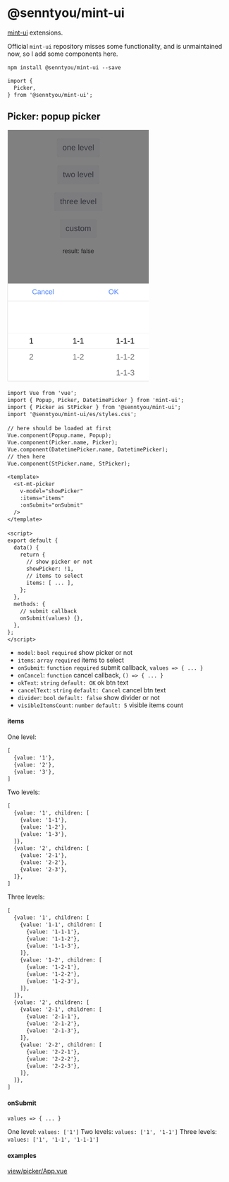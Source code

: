 # @senntyou/mint-ui

[mint-ui](https://github.com/ElemeFE/mint-ui) extensions.

Official `mint-ui` repository misses some functionality, and is unmaintained now, so I add some components here.

```
npm install @senntyou/mint-ui --save
```

```
import {
  Picker,
} from '@senntyou/mint-ui';
```

## Picker: popup picker

![](./preview/picker.png)

```
import Vue from 'vue';
import { Popup, Picker, DatetimePicker } from 'mint-ui';
import { Picker as StPicker } from '@senntyou/mint-ui';
import '@senntyou/mint-ui/es/styles.css';

// here should be loaded at first
Vue.component(Popup.name, Popup);
Vue.component(Picker.name, Picker);
Vue.component(DatetimePicker.name, DatetimePicker);
// then here
Vue.component(StPicker.name, StPicker);
```

```
<template>
  <st-mt-picker
    v-model="showPicker"
    :items="items"
    :onSubmit="onSubmit"
  />
</template>

<script>
export default {
  data() {
    return {
      // show picker or not
      showPicker: !1,
      // items to select
      items: [ ... ],
    };
  },
  methods: {
    // submit callback
    onSubmit(values) {},
  },
};
</script>
```

- `model`: `bool` `required` show picker or not
- `items`: `array` `required` items to select
- `onSubmit`: `function` `required` submit callback, `values => { ... }`
- `onCancel`: `function` cancel callback, `() => { ... }`
- `okText`: `string` `default: OK` ok btn text
- `cancelText`: `string` `default: Cancel` cancel btn text
- `divider`: `bool` `default: false` show divider or not
- `visibleItemsCount`: `number` `default: 5` visible items count

#### items

One level:

```
[
  {value: '1'},
  {value: '2'},
  {value: '3'},
]
```

Two levels:

```
[
  {value: '1', children: [
    {value: '1-1'},
    {value: '1-2'},
    {value: '1-3'},
  ]},
  {value: '2', children: [
    {value: '2-1'},
    {value: '2-2'},
    {value: '2-3'},
  ]},
]
```

Three levels:

```
[
  {value: '1', children: [
    {value: '1-1', children: [
      {value: '1-1-1'},
      {value: '1-1-2'},
      {value: '1-1-3'},
    ]},
    {value: '1-2', children: [
      {value: '1-2-1'},
      {value: '1-2-2'},
      {value: '1-2-3'},
    ]},
  ]},
  {value: '2', children: [
    {value: '2-1', children: [
      {value: '2-1-1'},
      {value: '2-1-2'},
      {value: '2-1-3'},
    ]},
    {value: '2-2', children: [
      {value: '2-2-1'},
      {value: '2-2-2'},
      {value: '2-2-3'},
    ]},
  ]},
]
```

#### onSubmit

```
values => { ... }
```

One level: `values: ['1']`
Two levels: `values: ['1', '1-1']`
Three levels: `values: ['1', '1-1', '1-1-1']`

#### examples

[view/picker/App.vue](./view/picker/App.vue)
